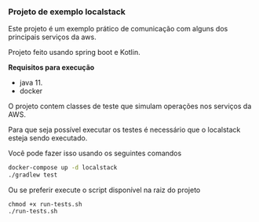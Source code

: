 ### Projeto de exemplo localstack

Este projeto é um exemplo prático de comunicação com alguns dos principais serviços da aws.

Projeto feito usando spring boot e Kotlin.


**Requisitos para execução**
 - java 11.
 - docker
 

O projeto contem classes de teste que simulam operações nos serviços da AWS.

Para que seja possível executar os testes é necessário que o localstack esteja sendo executado.

Você pode fazer isso usando os seguintes comandos

```sh
docker-compose up -d localstack
./gradlew test
```

Ou se preferir execute o script disponível na raiz do projeto

```
chmod +x run-tests.sh
./run-tests.sh
```

